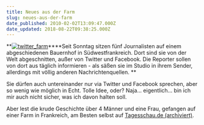 ```yaml
---
title: Neues aus der Farm
slug: neues-aus-der-farm
date_published: 2010-02-02T13:09:47.000Z
date_updated: 2018-08-22T09:38:25.000Z
---
```


**[![twitter_farm](//picdump.thafaker.de/2010/02/twitter_farm_thumb.png)](http://picdump.thafaker.de/2010/02/twitter_farm.png)****Seit Sonntag sitzen fünf Journalisten auf einem abgeschiedenen Bauernhof in Südwestfrankreich. Dort sind sie von der Welt abgeschnitten, außer von Twitter und Facebook. Die Reporter sollen von dort aus täglich informieren - als säßen sie im Studio in ihrem Sender, allerdings mit völlig anderen Nachrichtenquellen. **

Sie dürfen auch untereinander nur via Twitter und Facebook sprechen, aber so wenig wie möglich in Echt. Tolle Idee, oder? Naja… eigentlich… bin ich mir auch nicht sicher, was ich davon halten soll.

Aber lest die krude Geschichte über 4 Männer und eine Frau, gefangen auf einer Farm in Frankreich, am Besten selbst auf [Tagesschau.de (archiviert)](http://web.archive.org/web/20100204093422/http://www.tagesschau.de:80/ausland/twitterfarm100.html).
